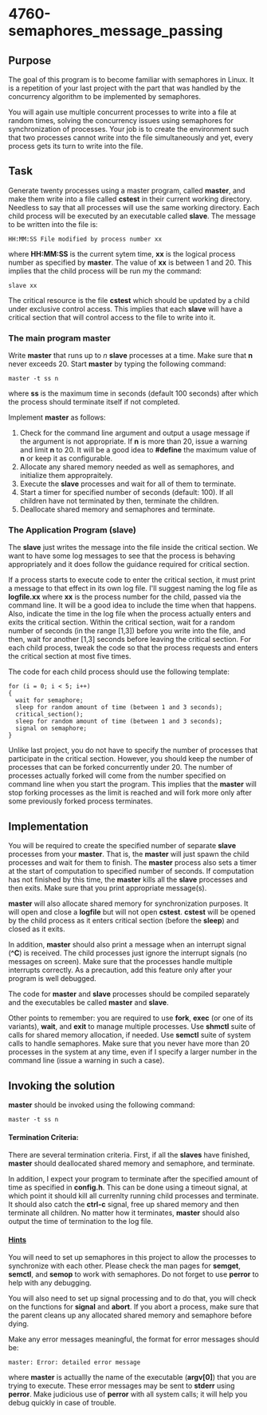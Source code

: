 # 4760-semaphores_message_passing

## Purpose

The goal of this program is to become familiar with semaphores in Linux. It is a repetition of your last project with the part that was handled by the concurrency algorithm to be implemented by semaphores.

You will again use multiple concurrent processes to write into a file at random times, solving the concurrency issues using semaphores for synchronization of processes. Your job is to create the environment such that two processes cannot write into the file simultaneously and yet, every process gets its turn to write into the file.

## Task

Generate twenty processes using a master program, called **master**, and make them write into a file called **cstest** in their current working directory. Needless to say that all processes will use the same working directory. Each child process will be executed by an executable called **slave**. The message to be written into the file is:

`HH:MM:SS File modified by process number xx`

where **HH:MM:SS** is the current sytem time, **xx** is the logical process number as specified by **master**. The value of **xx** is between 1 and 20. This implies that the child process will be run my the command: 

`slave xx`

The critical resource is the file **cstest** which should be updated by a child under exclusive control access. This implies that each **slave** will have a critical section that will control access to the file to write into it.

### The main program **master**

Write **master** that runs up to _n_ **slave** processes at a time. Make sure that **n** never exceeds 20. Start **master** by typing the following command:

`master -t ss n`

where **ss** is the maximum time in seconds (default 100 seconds) after which the process should terminate itself if not completed.

Implement **master** as follows:
1. Check for the command line argument and output a usage message if the argument is not appropriate. If **n** is more than 20, issue a warning and limit **n** to 20. It will be a good idea to **#define** the maximum value of **n** or keep it as configurable.
2. Allocate any shared memory needed as well as semaphores, and initialize them appropraitely.
3. Execute the **slave** processes and wait for all of them to terminate.
4. Start a timer for specified number of seconds (default: 100). If all children have not terminated by then, terminate the children.
5. Deallocate shared memory and semaphores and terminate.

### The Application Program (**slave**)

The **slave** just writes the message into the file inside the critical section. We want to have some log messages to see that the process is behaving appropriately and it does follow the guidance required for critical section.

If a process starts to execute code to enter the critical section, it must print a message to that effect in its own log file. I'll suggest naming the log file as **logfile.xx** where **xx** is the process number for the child, passed via the command line. It will be a good idea to include the time when that happens. Also, indicate the time in the log file when the process actually enters and exits the critical section. Within the critical section, wait for a random number of seconds (in the range [1,3]) before you write into the file, and then, wait for another [1,3] seconds before leaving the critical section. For each child process, tweak the code so that the process requests and enters the critical section at most five times.

The code for each child process should use the following template:

```
for (i = 0; i < 5; i++) 
{
  wait for semaphore;
  sleep for random amount of time (between 1 and 3 seconds);
  critical_section();
  sleep for random amount of time (between 1 and 3 seconds);
  signal on semaphore;
}
```

Unlike last project, you do not have to specify the number of processes that participate in the critical section. However, you should keep the number of processes that can be forked concurrently under 20. The number of processes actually forked will come from the number specified on command line when you start the program. This implies that the **master** will stop forking processes as the limit is reached and will fork more only after some previously forked process terminates.

## Implementation

You will be required to create the specified number of separate **slave** processes from your **master**. That is, the **master** will just spawn the child processes and wait for them to finish. The **master** process also sets a timer at the start of computation to specified number of seconds. If computation has not finished by this time, the **master** kills all the **slave** processes and then exits. Make sure that you print appropriate message(s).

**master** will also allocate shared memory for synchronization purposes. It will open and close a **logfile** but will not open **cstest**. **cstest** will be opened by the child process as it enters critical section (before the **sleep**) and closed as it exits.

In addition, **master** should also print a message when an interrupt signal (**^C**) is received. The child processes just ignore the interrupt signals (no messages on screen). Make sure that the processes handle multiple interrupts correctly. As a precaution, add this feature only after your program is well debugged.

The code for **master** and **slave** processes should be compiled separately and the executables be called **master** and **slave**.

Other points to remember: you are required to use **fork**, **exec** (or one of its variants), **wait**, and **exit** to manage multiple processes. Use **shmctl** suite of calls for shared memory allocation, if needed. Use **semctl** suite of system calls to handle semaphores. Make sure that you never have more than 20 processes in the system at any time, even if I specify a larger number in the command line (issue a warning in such a case).

## Invoking the solution

**master** should be invoked using the following command:

`master -t ss n`

#### Termination Criteria:
There are several termination criteria. First, if all the **slaves** have finished, **master** should deallocated shared memory and semaphore, and terminate.

In addition, I expect your program to terminate after the specified amount of time as specified in **config.h**. This can be done using a timeout signal, at which point it should kill all currenlty running child processes and terminate. It should also catch the **ctrl-c** signal, free up shared memory and then terminate all children. No matter how it terminates, **master** should also output the time of termination to the log file.

#### <ins>Hints</ins>
You will need to set up semaphores in this project to allow the processes to synchronize with each other. Please check the man pages for **semget**, **semctl**, and **semop** to work with semaphores. Do not forget to use **perror** to help with any debugging.

You will also need to set up signal processing and to do that, you will check on the functions for **signal** and **abort**. If you abort a process, make sure that the parent cleans up any allocated shared memory and semaphore before dying.

Make any error messages meaningful, the format for error messages should be:

`master: Error: detailed error message`

where **master** is actuallly the name of the executable (**argv[0]**) that you are trying to execute. These error messages may be sent to **stderr** using **perror**. Make judicious use of **perror** with all system calls; it will help you debug quickly in case of trouble.
